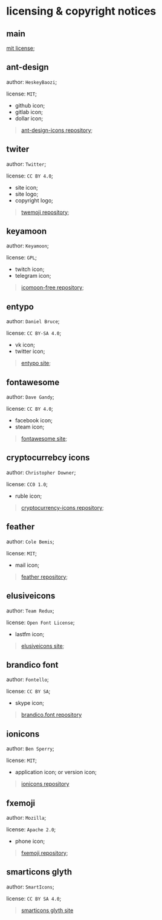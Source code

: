 # licensing & copyright notices

## main

[mit license](./license);

## ant-design

author: `HeskeyBaozi`;

license: `MIT`;

- github icon;
- gitlab icon;
- dollar icon;

> [ant-design-icons repository](https://github.com/ant-design/ant-design-icons/);

## twiter

author: `Twitter`;

license: `CC BY 4.0`;

- site icon;
- site logo;
- copyright logo;

> [twemoji repository](https://github.com/twitter/twemoji/);

## keyamoon

author: `Keyamoon`;

license: `GPL`;

- twitch icon;
- telegram icon;

> [icomoon-free repository](https://github.com/Keyamoon/IcoMoon-Free/);

## entypo

author: `Daniel Bruce`;

license: `CC BY-SA 4.0`;

- vk icon;
- twitter icon;

> [entypo site](http://entypo.com/);

## fontawesome

author: `Dave Gandy`;

license: `CC BY 4.0`;

- facebook icon;
- steam icon;

> [fontawesome site](https://fontawesome.com/);

## cryptocurrebcy icons

author: `Christopher Downer`;

license: `CC0 1.0`;

- ruble icon;

> [cryptocurrency-icons repository](https://github.com/atomiclabs/cryptocurrency-icons/);

## feather

author: `Cole Bemis`;

license: `MIT`;

- mail icon;

> [feather repository](https://github.com/feathericons/feather/);

## elusiveicons

author: `Team Redux`;

license: `Open Font License`;

- lastfm icon;

> [elusiveicons site](http://elusiveicons.com/);

## brandico font

author: `Fontello`;

license: `CC BY SA`;

- skype icon;

> [brandico.font repository](https://github.com/fontello/brandico.font/)

## ionicons

author: `Ben Sperry`;

license: `MIT`;

- application icon; or version icon;

> [ionicons repository](https://github.com/ionic-team/ionicons/)

## fxemoji

author: `Mozilla`;

license: `Apache 2.0`;

- phone icon;

> [fxemoji repository](https://github.com/mozilla/fxemoji/);

## smarticons glyth

author: `SmartIcons`;

license: `CC BY SA 4.0`;

> [smarticons glyth site](http://glyph.smarticons.co/)
